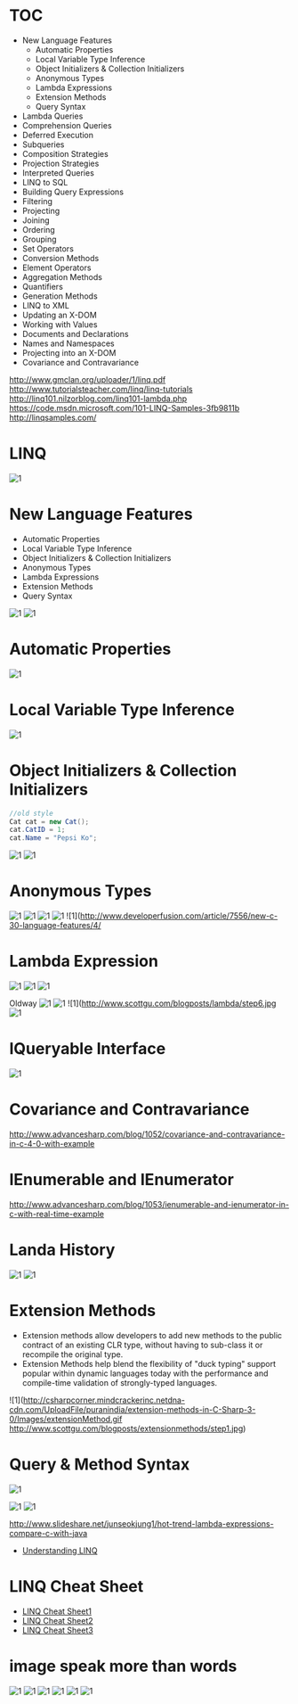 
# TOC

* New Language Features
  * Automatic Properties
  * Local Variable Type Inference
  * Object Initializers & Collection Initializers
  * Anonymous Types
  * Lambda Expressions
  * Extension Methods
  * Query Syntax
* Lambda Queries 
* Comprehension Queries 
* Deferred Execution 
* Subqueries 
* Composition Strategies 
* Projection Strategies 
* Interpreted Queries 
* LINQ to SQL 
* Building Query Expressions 
* Filtering
* Projecting
* Joining 
* Ordering
* Grouping 
* Set Operators 
* Conversion Methods 
* Element Operators 
* Aggregation Methods 
* Quantifiers 
* Generation Methods 
* LINQ to XML 
* Updating an X-DOM 
* Working with Values 
* Documents and Declarations 
* Names and Namespaces 
* Projecting into an X-DOM 
* Covariance and Contravariance



http://www.gmclan.org/uploader/1/linq.pdf
http://www.tutorialsteacher.com/linq/linq-tutorials
http://linq101.nilzorblog.com/linq101-lambda.php
https://code.msdn.microsoft.com/101-LINQ-Samples-3fb9811b
http://linqsamples.com/



# LINQ
![1](http://www.codeproject.com/KB/linq/UnderstandingLINQ/UnderstandingLINQ2.png)



# New Language Features
* Automatic Properties
* Local Variable Type Inference
* Object Initializers & Collection Initializers
* Anonymous Types
* Lambda Expressions
* Extension Methods
* Query Syntax

![1](http://www.codeproject.com/KB/linq/UnderstandingLINQ/UnderstandingLINQ.gif)
![1](http://www.codeproject.com/KB/linq/UnderstandingLINQ/UnderstandingLINQ1.png)


# Automatic Properties
![1](https://community.devexpress.com/blogs/markmiller/WindowsLiveWriter/CodeRushXpressforCandVisualBasic2008_104AB/ConvertToAutoImplementedPropertyConvertAll_7eb9ea7c-0f78-46d7-954e-bf5332ae392f.png)

# Local Variable Type Inference
![1](http://image.slidesharecdn.com/csharpv3-0-090701234157-phpapp01/95/c-30-language-innovations-21-728.jpg)

# Object Initializers & Collection Initializers

```c#
//old style
Cat cat = new Cat();
cat.CatID = 1;
cat.Name = "Pepsi Ko";
```

![1](http://images.michaelsync.net/images/2008/02/vs-intellisense-for-object-initializer-2.JPG)
![1](http://www.scottgu.com/blogposts/extensionmethods/populatelist.jpg)


# Anonymous Types
![1](http://abundantcode.com/wp-content/uploads/2015/06/image2.png)
![1](http://www.scottgu.com/blogposts/anonymoustypes/step10.jpg)
![1](http://www.scottgu.com/blogposts/anonymoustypes/step8.jpg)
![1](http://www.scottgu.com/blogposts/anonymoustypes/step9.jpg)
![1](http://www.developerfusion.com/article/7556/new-c-30-language-features/4/






# Lambda Expression
![1](https://blufiles.storage.live.com/y1pTWBmO5D4abTmhuYW--0MhMT-j9RMBX_BF7Iwk9CKPUvukUVwwHG3lT0aZivyGoXMoVo__VBRn5k/SAA_Lamda_2.JPG)
![1](http://www.scottgu.com/blogposts/lambda/step1.jpg)
![1](http://www.scottgu.com/blogposts/lambda/step2.jpg)

Oldway
![1](http://www.scottgu.com/blogposts/lambda/step4.jpg)
![1](http://www.scottgu.com/blogposts/lambda/step5.jpg)
![1](http://www.scottgu.com/blogposts/lambda/step6.jpg
![1](http://www.scottgu.com/blogposts/lambda/step8.jpg)


# IQueryable<T> Interface
![1](http://www.scottgu.com/blogposts/lambda/step10.jpg)

# Covariance and Contravariance 
http://www.advancesharp.com/blog/1052/covariance-and-contravariance-in-c-4-0-with-example

# IEnumerable and IEnumerator
http://www.advancesharp.com/blog/1053/ienumerable-and-ienumerator-in-c-with-real-time-example


# Landa History
![1](http://image.slidesharecdn.com/hottrendlambdaexpressioncomparecsharpwithjava-150419231038-conversion-gate01/95/hot-trend-lambda-expressions-compare-c-with-java-19-638.jpg)
![1](http://image.slidesharecdn.com/hottrendlambdaexpressioncomparecsharpwithjava-150419231038-conversion-gate01/95/hot-trend-lambda-expressions-compare-c-with-java-20-638.jpg)

# Extension Methods
* Extension methods allow developers to add new methods to the public contract of an existing CLR type, without having to sub-class it or recompile the original type.  
* Extension Methods help blend the flexibility of "duck typing" support popular within dynamic languages today with the performance and compile-time validation of strongly-typed languages.

![1](http://csharpcorner.mindcrackerinc.netdna-cdn.com/UploadFile/puranindia/extension-methods-in-C-Sharp-3-0/Images/extensionMethod.gif
http://www.scottgu.com/blogposts/extensionmethods/step1.jpg)


# Query & Method Syntax
![1](http://blogs.msmvps.com/deborahk/files/2016/01/image-4.png)




![1](http://4.bp.blogspot.com/-_HsHikmChBI/VmQGJjLKgyI/AAAAAAAAEPw/JaLnV0bsbEo/s1600/sql%2Bjoins%2Bguide%2Band%2Bsyntax.jpg)
![1](http://www.codeproject.com/KB/linq/LINQ-DLINQ-XLINQ-PLINQ/qexp.png)







http://www.slideshare.net/junseokjung1/hot-trend-lambda-expressions-compare-c-with-java


* [Understanding LINQ](http://www.codeproject.com/Articles/19154/Understanding-LINQ-C)

# LINQ Cheat Sheet
* [LINQ Cheat Sheet1](http://jrwren.wrenfam.com/blog/wp-content/uploads/2007/12/linq-query-syntax.pdf)
* [LINQ Cheat Sheet2](https://www.pcanete.com.ar/archivos/machetes-mapas/linq.pdf)
* [LINQ Cheat Sheet3](https://download.damieng.com/dotnet/LINQToSQLCheatSheet.pdf)


# image speak more than words
![1](http://www.codeproject.com/KB/linq/UnderstandingLINQ/UnderstandingLINQ.gif)
![1](http://www.codeproject.com/KB/linq/UnderstandingLINQ/UnderstandingLINQ1.png)
![1](https://i-msdn.sec.s-msft.com/dynimg/IC176601.jpeg)
![1](https://i0.wp.com/www.codeproject.com/KB/linq/LINQtoSQLBasic/Pic03.jpg)
![1](http://www.codemag.com/Article/Image/0712042/Pather_Fig1.jpg)
![1](https://aspblogs.blob.core.windows.net/media/bradvincent/Media/sslinq.jpg)
